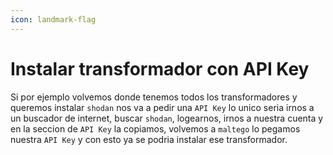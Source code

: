 ```yaml
---
icon: landmark-flag
---
```


# Instalar transformador con API Key

Si por ejemplo volvemos donde tenemos todos los transformadores y queremos instalar `shodan` nos va a pedir una `API Key` lo unico seria irnos a un buscador de internet, buscar `shodan`, logearnos, irnos a nuestra cuenta y en la seccion de `API Key` la copiamos, volvemos a `maltego` lo pegamos nuestra `API Key` y con esto ya se podria instalar ese transformador.
